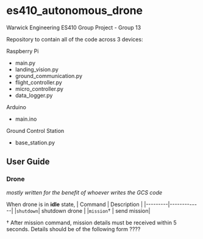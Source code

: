 # es410_autonomous_drone
Warwick Engineering ES410 Group Project - Group 13

Repository to contain all of the code across 3 devices:

Raspberry Pi
- main.py
- landing_vision.py
- ground_communication.py
- flight_controller.py
- micro_controller.py
- data_logger.py
    
Arduino
- main.ino
    
Ground Control Station
- base_station.py

## User Guide

### Drone
_mostly written for the benefit of whoever writes the GCS code_

When drone is in **idle** state,
| Command | Description |
|---------|-------------|
|`shutdown`| shutdown drone |
|`mission`† | send mission|

† After mission command, mission details must be received within 5 seconds. Details should be of the following form ????
